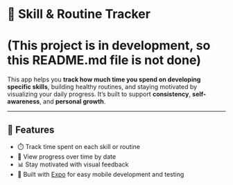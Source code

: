 # 🧠 Skill & Routine Tracker 
# (This project is in development, so this README.md file is not done)

This app helps you **track how much time you spend on developing specific skills**, building healthy routines, and staying motivated by visualizing your daily progress. It’s built to support **consistency**, **self-awareness**, and **personal growth**.


---

## 🚀 Features

- ⏱️ Track time spent on each skill or routine  
- 📆 View progress over time by date  
- 📊 Stay motivated with visual feedback  
- 📱 Built with [Expo](https://expo.dev) for easy mobile development and testing  
